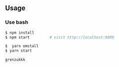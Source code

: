 
## Usage

### Use bash

```bash
$ npm install
$ npm start         # visit http://localhost:8000

```



```bash
$  yarn omstall
$ yarn start
```



```
grenzukkk

